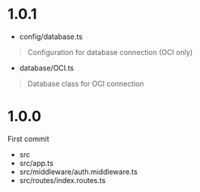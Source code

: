 # 1.0.1
- config/database.ts
> Configuration for database connection (OCI only)

- database/OCI.ts
> Database class for OCI connection

# 1.0.0
First commit
- src
- src/app.ts
- src/middleware/auth.middleware.ts
- src/routes/index.routes.ts